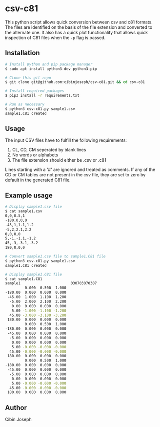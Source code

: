 # csv-c81
This python script allows quick conversion between csv and c81 formats. The files are identified on the basis of the file extension 
and converted to the alternate one. It also has a quick plot functionality that allows quick inspection of C81 files when the `-p` flag is passed.


## Installation
```bash
# Install python and pip package manager
$ sudo apt install python3-dev python3-pip

# Clone this git repo
$ git clone git@github.com:cibinjoseph/csv-c81.git && cd csv-c81

# Install required packages
$ pip3 install -r requirements.txt

# Run as necessary
$ python3 csv-c81.py sample1.csv
sample1.C81 created
```

## Usage
The input CSV files have to fulfill the following requirements:
1. CL, CD, CM seperated by blank lines
2. No words or alphabets
3. The file extension should either be .csv or .c81

Lines starting with a '#' are ignored and treated as comments.
If any of the CD or CM tables are not present in the csv file, they are set to zero by default in the generated C81 file.

## Example usage
```bash
# Display sample1.csv file
$ cat sample1.csv
0,0,0.5,1
-180,0,0,0
-45,1,1.1,1.2
-5,2,2.1,2.2
0,0,0,0
5,-1,-1.1,-1.2
45,-3,-3.1,-3.2
180,0,0,0

# Convert sample1.csv file to sample1.C81 file
$ python3 csv-c81.py sample1.csv
sample1.C81 created

# Display sample1.C81 file
$ cat sample1.C81
sample1                       030703070307
         0.000  0.500  1.000
-180.00  0.000  0.000  0.000
 -45.00  1.000  1.100  1.200
  -5.00  2.000  2.100  2.200
   0.00  0.000  0.000  0.000
   5.00 -1.000 -1.100 -1.200
  45.00 -3.000 -3.100 -3.200
 180.00  0.000  0.000  0.000
         0.000  0.500  1.000
-180.00  0.000  0.000  0.000
 -45.00  0.000  0.000  0.000
  -5.00  0.000  0.000  0.000
   0.00  0.000  0.000  0.000
   5.00 -0.000 -0.000 -0.000
  45.00 -0.000 -0.000 -0.000
 180.00  0.000  0.000  0.000
         0.000  0.500  1.000
-180.00  0.000  0.000  0.000
 -45.00  0.000  0.000  0.000
  -5.00  0.000  0.000  0.000
   0.00  0.000  0.000  0.000
   5.00 -0.000 -0.000 -0.000
  45.00 -0.000 -0.000 -0.000
 180.00  0.000  0.000  0.000
```

## Author
Cibin Joseph
